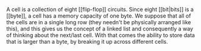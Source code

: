 A cell is a collection of eight [[flip-flop]] circuits. Since eight [[bit|bits]] is a [[byte]], a cell has a memory capacity of one byte. We suppose that all of the cells are in a single long row (they needn't be physically arranged like this), and this gives us the concept of a linked list and consequently a way of thinking about the next/last cell. With that comes the ability to store data that is larger than a byte, by breaking it up across different cells.
